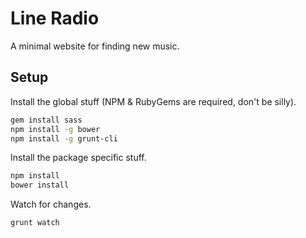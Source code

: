 Line Radio
==========

A minimal website for finding new music.

Setup
-----

Install the global stuff (NPM & RubyGems are required, don't be silly).
```bash
gem install sass
npm install -g bower
npm install -g grunt-cli
```

Install the package specific stuff.
```bash
npm install
bower install
```

Watch for changes.
```bash
grunt watch
```
